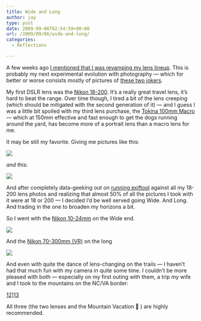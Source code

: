 ```yaml
---
title: Wide and Long
author: jay
type: post
date: 2009-09-06T02:54:59+00:00
url: /2009/09/06/wide-and-long/
categories:
  - Reflections

---
```

A few weeks ago [I mentioned that I was revamping my lens lineup][1]. This is probably my next experimental evolution with photography — which for better or worse consists mostly of pictures of [these two jokers][2].

My first DSLR lens was the [Nikon 18-200][3]. It’s a really great travel lens, it’s hard to beat the range. Over time though, I tired a bit of the lens creeping (which should be mitigated with the second generation of it) — and I guess I was a little bit spoiled with my third lens purchase, the [Tokina 100mm Macro][4] — which at 150mm effective and fast enough to get the dogs running around the yard, has become more of a portrait lens than a macro lens for me.

It may be still my favorite. Giving me pictures like this:

![][5]

_and_ this:

![][6]

And after completely data-geeking out on [running exiftool][7] against all my 18-200 lens photos and realizing that almost 50% of all the pictures I took with it were at 18 or 200 — I decided I’d be well served going Wide. And Long. And trading in the one to broaden my horizons a bit.

So I went with the [Nikon 10-24mm][8] on the Wide end.

![][9]

And the [Nikon 70-300mm (VR)][10] on the long

![][11]

And even with quite the dance of lens-changing on the trails — I haven’t had that much fun with my camera in quite some time. I couldn’t be more pleased with both — especially on my first outing with them, a trip my wife and I took to the mountains on the NC/VA border:

[12][12]][13][13]

All three (the two lenses and the Mountain Vacation 🙂 ) are highly recommended.

 [1]: https://rambleon.org/2009/08/22/seeing-ghosts/
 [2]: http://photos.rambleon.org/Pets/Our-Pups/7810105_a7H5S#631456319_drNJL
 [3]: http://www.kenrockwell.com/nikon/18200.htm
 [4]: http://www.shutterbug.com/equipmentreviews/lenses/0106tokina/
 [5]: https://photos.smugmug.com/photos/635206358_PMLpD-S.jpg
 [6]: https://photos.smugmug.com/photos/635202862_L4Qvy-M.jpg
 [7]: http://www.sno.phy.queensu.ca/~phil/exiftool/
 [8]: http://www.nikonusa.com/Find-Your-Nikon/Product/Camera-Lenses/2181/AF-S-DX-NIKKOR-10-24mm-f%252F3.5-4.5G-ED.html
 [9]: https://photos.smugmug.com/photos/635183859_4Puk3-S.jpg
 [10]: http://www.nikonusa.com/Find-Your-Nikon/Product/Camera-Lenses/2161/AF-S-VR-Zoom-NIKKOR-70-300mm-f%252F4.5-5.6G-IF-ED.html
 [11]: https://photos.smugmug.com/photos/635181061_B4CkT-S.jpg
 [12]: http://photos.rambleon.org/photos/635217815_L5XjF-M.jpg
 [13]: http://photos.rambleon.org/photos/swfpopup.mg?AlbumID=9530705&AlbumKey=9Vi2E